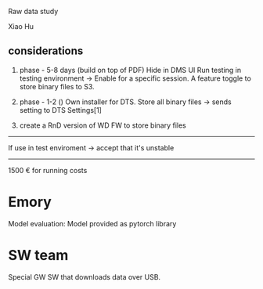 Raw data study

Xiao Hu


considerations
------------

1. phase - 5-8 days (build on top of PDF)
Hide in DMS UI
Run testing in testing environment -> Enable for a specific session.
A feature toggle to store binary files to S3.

2. phase - 1-2 ()
Own installer for DTS.
Store all binary files -> sends setting to DTS
Settings[1]

3. create a RnD version of WD FW to store binary files

--------
If use in test enviroment -> accept that it's unstable

--------
1500 € for running costs


# Emory
Model evaluation: Model provided as pytorch library


# SW team
Special GW SW that downloads data over USB.
